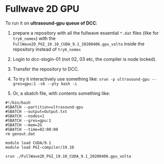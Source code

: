 # Fullwave 2D GPU 
  
To run it on **ultrasound-gpu queue of DCC**:

1. prepare a repository with all the fullwave essential `*.dat` files (like for `try6_nomex`) with the `FullWave2D_PGI_19.10_CUDA_9.1_20200406.gpu_volta` inside the repository instead of `try6_nomex`

1. Login to dcc-slogin-01 (not 02, 03 etc, the compiler is node locked).

1. Transfer the repository to DCC.

1. To try it interactively use something like: `srun -p ultrasound-gpu --gres=gpu:1 -c6 --pty bash -i `

1. Or, a sbatch file, with contents something like:


```
#!/bin/bash
#SBATCH --partition=ultrasound-gpu
#SBATCH --output=Output.txt
#SBATCH --nodes=1
#SBATCH --gres=gpu:1
#SBATCH --mem=2G
#SBATCH --time=02:00:00
rm genout.dat

module load CUDA/9.1
module load PGI-compiler/19.10

srun ./FullWave2D_PGI_19.10_CUDA_9.1_20200406.gpu_volta
```

